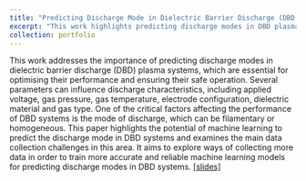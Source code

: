 ```yaml
---
title: "Predicting Discharge Mode in Dielectric Barrier Discharge (DBD) Systems using Machine Learning: Importance, Algorithms, and Perspectives"
excerpt: "This work highlights predicting discharge modes in DBD plasma systems using machine learning. Parameters affecting the discharge include voltage, gas, and electrode configuration. It explores data collection challenges and aims to improve prediction accuracy.<br/><img src='/images/dbd.png'>"
collection: portfolio
---
```


This work addresses the importance of predicting discharge modes in dielectric barrier discharge (DBD) plasma systems, which are essential for optimising their performance and ensuring their safe operation. Several parameters can influence discharge characteristics, including applied voltage, gas pressure, gas temperature, electrode configuration, dielectric material and gas type. One of the critical factors affecting the performance of DBD systems is the mode of discharge, which can be filamentary or homogeneous. This paper highlights the potential of machine learning to predict the discharge mode in DBD systems and examines the main data collection challenges in this area. It aims to explore ways of collecting more data in order to train more accurate and reliable machine learning models for predicting discharge modes in DBD systems. [[slides]](https://drive.google.com/file/d/1ma4I30T9Cb5yKVBcIl4XUeQPd-T4YrCo/view?usp=sharing)
